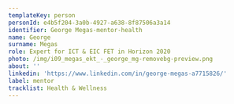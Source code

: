 ```yaml
---
templateKey: person
personId: e4b5f204-3a0b-4927-a638-8f87506a3a14
identifier: George Megas-mentor-health
name: George
surname: Megas
role: Expert for ICT & EIC FET in Horizon 2020
photo: /img/i09_megas_ekt_-_george_mg-removebg-preview.png
about: ''
linkedin: 'https://www.linkedin.com/in/george-megas-a7715826/'
label: mentor
tracklist: Health & Wellness
---
```


